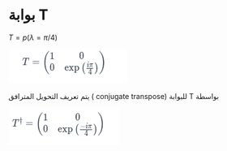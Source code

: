 # بوابة T 

$T= p(\lambda = \pi/4 )$


 ![T_Gate](/docfx_project/images/T_Gate_math%201.png)

 يتم تعريف التحويل المترافق ( conjugate transpose) للبوابة 
 T بواسطة

![T_Gate 2](/docfx_project/images/T_Gate_math2.png)



